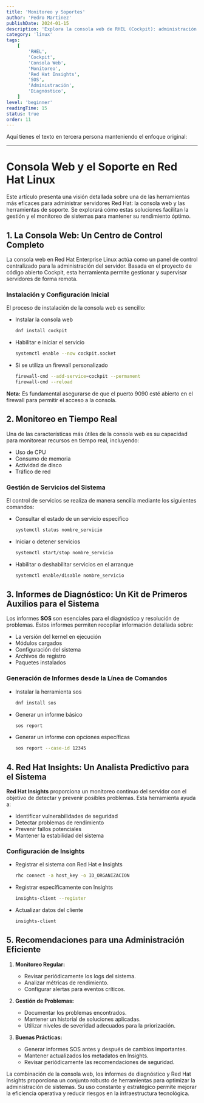 ```yaml
---
title: 'Monitoreo y Soportes'
author: 'Pedro Martinez'
publishDate: 2024-01-15
description: 'Explora la consola web de RHEL (Cockpit): administración remota, monitoreo en tiempo real, informes de diagnóstico SOS y Red Hat Insights para una gestión proactiva del sistema'
category: 'linux'
tags:
    [
        'RHEL',
        'Cockpit',
        'Consola Web',
        'Monitoreo',
        'Red Hat Insights',
        'SOS',
        'Administración',
        'Diagnóstico',
    ]
level: 'beginner'
readingTime: 15
status: true
order: 11
---
```


Aquí tienes el texto en tercera persona manteniendo el enfoque original:

---

# Consola Web y el Soporte en Red Hat Linux

Este artículo presenta una visión detallada sobre una de las herramientas más eficaces para administrar servidores Red Hat: la consola web y las herramientas de soporte. Se explorará cómo estas soluciones facilitan la gestión y el monitoreo de sistemas para mantener su rendimiento óptimo.

## 1. La Consola Web: Un Centro de Control Completo

La consola web en Red Hat Enterprise Linux actúa como un panel de control centralizado para la administración del servidor. Basada en el proyecto de código abierto Cockpit, esta herramienta permite gestionar y supervisar servidores de forma remota.

### Instalación y Configuración Inicial

El proceso de instalación de la consola web es sencillo:

-   Instalar la consola web
    ```bash
    dnf install cockpit
    ```
-   Habilitar e iniciar el servicio
    ```bash
    systemctl enable --now cockpit.socket
    ```
-   Si se utiliza un firewall personalizado

    ```bash
    firewall-cmd --add-service=cockpit --permanent
    firewall-cmd --reload
    ```

**Nota:** Es fundamental asegurarse de que el puerto 9090 esté abierto en el firewall para permitir el acceso a la consola.

## 2. Monitoreo en Tiempo Real

Una de las características más útiles de la consola web es su capacidad para monitorear recursos en tiempo real, incluyendo:

-   Uso de CPU
-   Consumo de memoria
-   Actividad de disco
-   Tráfico de red

### Gestión de Servicios del Sistema

El control de servicios se realiza de manera sencilla mediante los siguientes comandos:

-   Consultar el estado de un servicio específico

    ```bash
    systemctl status nombre_servicio
    ```

-   Iniciar o detener servicios

    ```bash
    systemctl start/stop nombre_servicio
    ```

-   Habilitar o deshabilitar servicios en el arranque
    ```bash
    systemctl enable/disable nombre_servicio
    ```

## 3. Informes de Diagnóstico: Un Kit de Primeros Auxilios para el Sistema

Los informes **SOS** son esenciales para el diagnóstico y resolución de problemas. Estos informes permiten recopilar información detallada sobre:

-   La versión del kernel en ejecución
-   Módulos cargados
-   Configuración del sistema
-   Archivos de registro
-   Paquetes instalados

### Generación de Informes desde la Línea de Comandos

-   Instalar la herramienta sos

    ```bash
    dnf install sos
    ```

-   Generar un informe básico

    ```bash
    sos report
    ```

-   Generar un informe con opciones específicas

    ```bash
    sos report --case-id 12345
    ```

## 4. Red Hat Insights: Un Analista Predictivo para el Sistema

**Red Hat Insights** proporciona un monitoreo continuo del servidor con el objetivo de detectar y prevenir posibles problemas. Esta herramienta ayuda a:

-   Identificar vulnerabilidades de seguridad
-   Detectar problemas de rendimiento
-   Prevenir fallos potenciales
-   Mantener la estabilidad del sistema

### Configuración de Insights

-   Registrar el sistema con Red Hat e Insights

    ```bash
    rhc connect -a host_key -o ID_ORGANIZACION
    ```

-   Registrar específicamente con Insights
    ```bash
    insights-client --register
    ```
-   Actualizar datos del cliente
    ```bash
    insights-client
    ```

## 5. Recomendaciones para una Administración Eficiente

1. **Monitoreo Regular:**

    - Revisar periódicamente los logs del sistema.
    - Analizar métricas de rendimiento.
    - Configurar alertas para eventos críticos.

2. **Gestión de Problemas:**

    - Documentar los problemas encontrados.
    - Mantener un historial de soluciones aplicadas.
    - Utilizar niveles de severidad adecuados para la priorización.

3. **Buenas Prácticas:**
    - Generar informes SOS antes y después de cambios importantes.
    - Mantener actualizados los metadatos en Insights.
    - Revisar periódicamente las recomendaciones de seguridad.

La combinación de la consola web, los informes de diagnóstico y Red Hat Insights proporciona un conjunto robusto de herramientas para optimizar la administración de sistemas. Su uso constante y estratégico permite mejorar la eficiencia operativa y reducir riesgos en la infraestructura tecnológica.
